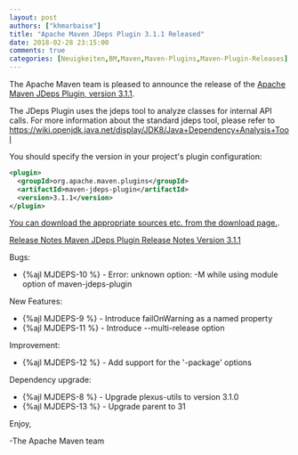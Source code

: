 ```yaml
---
layout: post
authors: ["khmarbaise"]
title: "Apache Maven JDeps Plugin 3.1.1 Released"
date: 2018-02-28 23:15:00
comments: true
categories: [Neuigkeiten,BM,Maven,Maven-Plugins,Maven-Plugin-Releases]
---
```

The Apache Maven team is pleased to announce the release of the 
[Apache Maven JDeps Plugin, version 3.1.1](https://maven.apache.org/plugins/maven-jdeps-plugin/).
 
The JDeps Plugin uses the jdeps tool to analyze classes for internal API calls.
For more information about the standard jdeps tool, please refer to
https://wiki.openjdk.java.net/display/JDK8/Java+Dependency+Analysis+Tool
 
You should specify the version in your project's plugin configuration:

```xml  
<plugin>
  <groupId>org.apache.maven.plugins</groupId>
  <artifactId>maven-jdeps-plugin</artifactId>
  <version>3.1.1</version>
</plugin>
```

[You can download the appropriate sources etc. from the download page.](https://maven.apache.org/plugins/maven-jdeps-plugin/download.cgi).

<!-- more -->

[Release Notes Maven JDeps Plugin Release Notes Version 3.1.1](https://issues.apache.org/jira/secure/ReleaseNote.jspa?projectId=12319223&version=12341552&styleName=Text)

Bugs:

 * {%ajl MJDEPS-10 %} - Error: unknown option: -M while using module option of maven-jdeps-plugin

New Features:

 * {%ajl MJDEPS-9 %} - Introduce failOnWarning as a named property
 * {%ajl MJDEPS-11 %} - Introduce --multi-release option

Improvement:

 * {%ajl MJDEPS-12 %} - Add support for the '-package' options

Dependency upgrade:

 * {%ajl MJDEPS-8 %} - Upgrade plexus-utils to version 3.1.0
 * {%ajl MJDEPS-13 %} - Upgrade parent to 31

Enjoy,

-The Apache Maven team 
